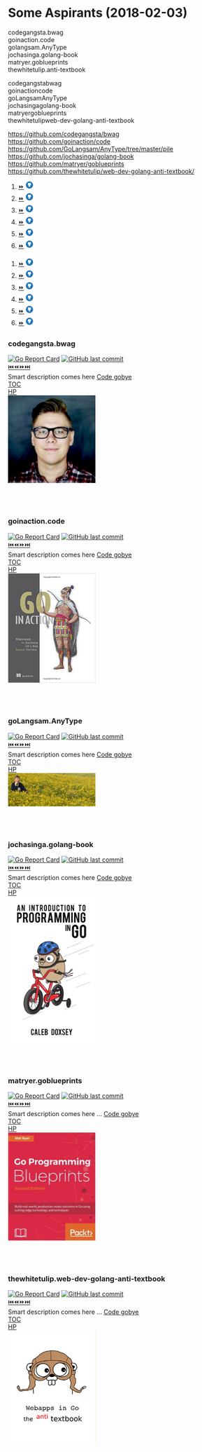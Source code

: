 # Some Aspirants (2018-02-03)




codegangsta.bwag  
goinaction.code  
golangsam.AnyType  
jochasinga.golang-book  
matryer.goblueprints  
thewhitetulip.anti-textbook  

codegangstabwag  
goinactioncode  
goLangsamAnyType  
jochasingagolang-book  
matryergoblueprints  
thewhitetulipweb-dev-golang-anti-textbook  

https://github.com/codegangsta/bwag  
https://github.com/goinaction/code  
https://github.com/GoLangsam/AnyType/tree/master/pile  
https://github.com/jochasinga/golang-book  
https://github.com/matryer/goblueprints  
https://github.com/thewhitetulip/web-dev-golang-anti-textbook/  

<ol>
    <li><a href="#codegangstabwag">⏩</a> <b></b> <a href="https://github.com/codegangsta/bwag"><img src="resources/github-sociocon.png" width="18"></a></li>
    <li><a href="#goinactioncode">⏩</a> <b></b> <a href="https://github.com/goinaction/code"><img src="resources/github-sociocon.png" width="18"></a></li>
    <li><a href="#goLangsamAnyType">⏩</a> <b></b> <a href="https://github.com/GoLangsam/AnyType/tree/master/pile"><img src="resources/github-sociocon.png" width="18"></a></li>
    <li><a href="#jochasingagolang-book">⏩</a> <b></b> <a href="https://github.com/jochasinga/golang-book"><img src="resources/github-sociocon.png" width="18"></a></li>
    <li><a href="#matryergoblueprints">⏩</a> <b></b> <a href="https://github.com/matryer/goblueprints"><img src="resources/github-sociocon.png" width="18"></a></li>
    <li><a href="#thewhitetulipweb-dev-golang-anti-textbook">⏩</a> <b></b> <a href="https://github.com/thewhitetulip/web-dev-golang-anti-textbook/"><img src="resources/github-sociocon.png" width="18"></a></li>
</ol>

<ol>
    <li><a href="#">⏩</a> <b></b>  <a href=""><img src="resources/github-sociocon.png" width="18"></a></li>
    <li><a href="#">⏩</a> <b></b>  <a href=""><img src="resources/github-sociocon.png" width="18"></a></li>
    <li><a href="#">⏩</a> <b></b>  <a href=""><img src="resources/github-sociocon.png" width="18"></a></li>
    <li><a href="#">⏩</a> <b></b>  <a href=""><img src="resources/github-sociocon.png" width="18"></a></li>
    <li><a href="#">⏩</a> <b></b>  <a href=""><img src="resources/github-sociocon.png" width="18"></a></li>
    <li><a href="#">⏩</a> <b></b>  <a href=""><img src="resources/github-sociocon.png" width="18"></a></li>
</ol>



### codegangsta.bwag
[![Go Report Card](https://goreportcard.com/badge/github.com/codegangsta/bwag)](https://goreportcard.com/report/github.com/codegangsta/bwag)
[![GitHub last commit](https://img.shields.io/github/last-commit/codegangsta/bwag.svg)](https://github.com/codegangsta/bwag/)  
[⏮️](#gobyes)[⏪](#)[⏩](#)[⏭️](#eop)  
Smart description comes here
[Code gobye](corpus/codegangsta.bwag)  
[TOC](tbd)  
[HP](tbd)  
<img src="resources/covers/codegangsta.jpg" width="200">  
</br>  
</br>  

### goinaction.code
[![Go Report Card](https://goreportcard.com/badge/github.com/goinaction/code)](https://goreportcard.com/report/github.com/goinaction/code)
[![GitHub last commit](https://img.shields.io/github/last-commit/goinaction/code.svg)](https://github.com/goinaction/code/)  
[⏮️](#gobyes)[⏪](#)[⏩](#)[⏭️](#eop)  
Smart description comes here
[Code gobye](corpus/goinaction.code)  
[TOC](tbd)  
[HP](tbd)  
<img src="resources/covers/GoInAction.jpg" width="200">  
</br>  
</br>  

### goLangsam.AnyType
[![Go Report Card](https://goreportcard.com/badge/github.com/GoLangsam/AnyType)](https://goreportcard.com/report/github.com/GoLangsam/AnyType)
[![GitHub last commit](https://img.shields.io/github/last-commit/GoLangsam/AnyType.svg)](https://github.com/GoLangsam/AnyType/)  
[⏮️](#gobyes)[⏪](#)[⏩](#)[⏭️](#eop)  
Smart description comes here
[Code gobye](corpus/golangsam.AnyType)  
[TOC](tbd)  
[HP](tbd)  
<img src="resources/covers/GoLangsam.JPG" width="200">  
</br>  
</br>  

### jochasinga.golang-book
[![Go Report Card](https://goreportcard.com/badge/github.com/jochasinga/golang-book)](https://goreportcard.com/report/github.com/jochasinga/golang-book)
[![GitHub last commit](https://img.shields.io/github/last-commit/jochasinga/golang-book.svg)](https://github.com/jochasinga/golang-book/)  
[⏮️](#gobyes)[⏪](#)[⏩](#)[⏭️](#eop)  
Smart description comes here
[Code gobye](corpus/jochasinga.golang-book)  
[TOC](tbd)  
[HP](tbd)  
<img src="resources/covers/An-Introduction-to-Programming-in-Go.png" width="200">  
</br>  
</br>  

### matryer.goblueprints
[![Go Report Card](https://goreportcard.com/badge/github.com/matryer/goblueprints)](https://goreportcard.com/report/github.com/matryer/goblueprints)
[![GitHub last commit](https://img.shields.io/github/last-commit/matryer/goblueprints.svg)](https://github.com/matryer/goblueprints/)  
[⏮️](#gobyes)[⏪](#)[⏩](#)[⏭️](#eop)  
Smart description comes here ...
[Code gobye](corpus/matryer.goblueprints)  
[TOC](tbd)  
[HP](tbd)  
<img src="resources/covers/blueprints.jpg" width="200">  
</br>  
</br>  

### thewhitetulip.web-dev-golang-anti-textbook
[![Go Report Card](https://goreportcard.com/badge/github.com/thewhitetulip/web-dev-golang-anti-textbook)](https://goreportcard.com/report/github.com/thewhitetulip/web-dev-golang-anti-textbook)
[![GitHub last commit](https://img.shields.io/github/last-commit/thewhitetulip/web-dev-golang-anti-textbook.svg)](https://github.com/thewhitetulip/web-dev-golang-anti-textbook/)  
[⏮️](#gobyes)[⏪](#)[⏩](#)[⏭️](#eop)  
Smart description comes here ...
[Code gobye](corpus/thewhitetulip.anti-textbook)  
[TOC](tbd)  
[HP](tbd)  
<img src="resources/covers/the-anti-textbook.jpg" width="200">  
</br>  
</br>  
